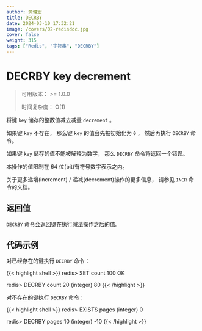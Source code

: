 ```yaml
---
author: 黄健宏
title: DECRBY
date: 2024-03-10 17:32:21
image: /covers/02-redisdoc.jpg
cover: false
weight: 315
tags: ["Redis", "字符串", "DECRBY"]
---
```


# DECRBY key decrement

> 可用版本： >= 1.0.0
> 
> 时间复杂度： O(1)

将键 `key` 储存的整数值减去减量 `decrement` 。

如果键 `key` 不存在， 那么键 `key` 的值会先被初始化为 `0` ， 然后再执行 `DECRBY` 命令。

如果键 `key` 储存的值不能被解释为数字， 那么 `DECRBY` 命令将返回一个错误。

本操作的值限制在 64 位(bit)有符号数字表示之内。

关于更多递增(increment) / 递减(decrement)操作的更多信息， 请参见 `INCR` 命令的文档。

## 返回值

`DECRBY` 命令会返回键在执行减法操作之后的值。

## 代码示例

对已经存在的键执行 `DECRBY` 命令：

{{< highlight shell >}}
redis> SET count 100
OK

redis> DECRBY count 20
(integer) 80
{{< /highlight >}}

对不存在的键执行 `DECRBY` 命令：

{{< highlight shell >}}
redis> EXISTS pages
(integer) 0

redis> DECRBY pages 10
(integer) -10
{{< /highlight >}}